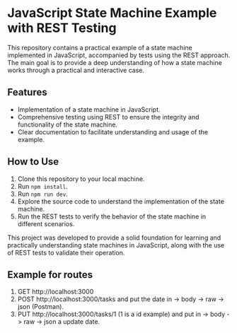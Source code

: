 # JavaScript State Machine Example with REST Testing

This repository contains a practical example of a state machine implemented in JavaScript, accompanied by tests using the REST approach. The main goal is to provide a deep understanding of how a state machine works through a practical and interactive case.

## Features

- Implementation of a state machine in JavaScript.
- Comprehensive testing using REST to ensure the integrity and functionality of the state machine.
- Clear documentation to facilitate understanding and usage of the example.

## How to Use

1. Clone this repository to your local machine.
2. Run ```npm install```.
3. Run ```npm run dev```.
4. Explore the source code to understand the implementation of the state machine.
5. Run the REST tests to verify the behavior of the state machine in different scenarios.

This project was developed to provide a solid foundation for learning and practically understanding state machines in JavaScript, along with the use of REST tests to validate their operation.

## Example for routes

1. GET http://localhost:3000
2. POST http://localhost:3000/tasks and put the date in -> body -> raw -> json (Postman).
3.  PUT http://localhost:3000/tasks/1 (1 is a id example) and put in -> body -> raw -> json a update date.